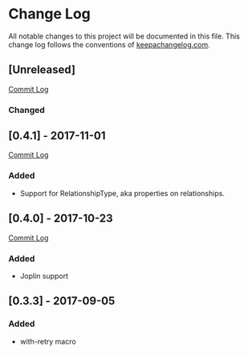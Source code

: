 # Change Log
All notable changes to this project will be documented in this file. This change log follows the conventions of [keepachangelog.com](http://keepachangelog.com/).


## [Unreleased]
[Commit Log](https://github.com/gorillalabs/neo4j-clj/compare/v0.4.1...HEAD)

### Changed

## [0.4.1] - 2017-11-01
[Commit Log](https://github.com/gorillalabs/neo4j-clj/compare/v0.4.0...v0.4.1)

### Added
- Support for RelationshipType, aka properties on relationships.

## [0.4.0] - 2017-10-23
[Commit Log](https://github.com/gorillalabs/neo4j-clj/compare/v0.3.3...v0.4.0)

### Added
- Joplin support

## [0.3.3] - 2017-09-05
### Added
- with-retry macro



